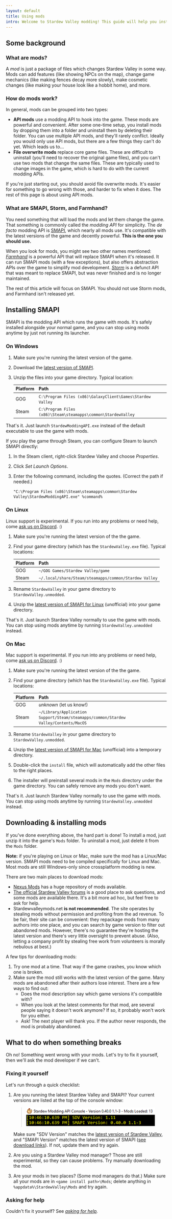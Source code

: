 ```yaml
---
layout: default
title: Using mods
intro: Welcome to Stardew Valley modding! This guide will help you install mods and troubleshoot problems.
---
```


## Some background

### What are mods?
A _mod_ is just a package of files which changes Stardew Valley in some way. Mods can add features
(like showing NPCs on the map), change game mechanics (like making fences decay more slowly), make
cosmetic changes (like making your house look like a hobbit home), and more.

### How do mods work?
In general, mods can be grouped into two types:

* **API mods** use a modding API to hook into the game. These mods are powerful and convenient.
  After some one-time setup, you install mods by dropping them into a folder and uninstall them by
  deleting their folder. You can use multiple API mods, and they'll rarely conflict. Ideally you
  would only use API mods, but there are a few things they can't do yet. Which leads us to...
* **File overwrite mods** replace core game files. These are difficult to uninstall (you'll need to
  recover the original game files), and you can't use two mods that change the same files. These
  are typically used to change images in the game, which is hard to do with the current modding
  APIs.

If you're just starting out, you should avoid file overwrite mods. It's easier for something to go
wrong with those, and harder to fix when it does. The rest of this page is about using API mods.

### What are SMAPI, Storm, and Farmhand?
You need something that will load the mods and let them change the game. That something is commonly
called the _modding API_ for simplicity. The _de facto_ modding API is [SMAPI](https://github.com/cjsu/SMAPI),
which nearly all mods use. It's compatible with the latest versions of the game and decently
powerful. **This is the one you should use.**

When you look for mods, you might see two other names mentioned: _[Farmhand](https://github.com/ClxS/Stardew-Farmhand)_
is a powerful API that will replace SMAPI when it's released. It can run SMAPI mods (with a few
exceptions), but also offers abstraction APIs over the game to simplify mod development. _[Storm](http://community.playstarbound.com/threads/storm-modding-api.108484/)_
is a defunct API that was meant to replace SMAPI, but was never finished and is no longer
maintained.

The rest of this article will focus on SMAPI. You should not use Storm mods, and Farmhand isn't
released yet.

## Installing SMAPI
SMAPI is the modding API which runs the game with mods. It's safely installed alongside your normal
game, and you can stop using mods anytime by just not running its launcher.

### On Windows
1. Make sure you're running the latest version of the game.
2. Download the [latest version of SMAPI](https://github.com/cjsu/SMAPI/releases).
3. Unzip the files into your game directory. Typical location:

   | Platform | Path  |
   |:-------- |:----- |
   | GOG      | `C:\Program Files (x86)\GalaxyClient\Games\Stardew Valley` |
   | Steam    | `C:\Program Files (x86)\Steam\steamapps\common\StardewValley` |

That's it. Just launch `StardewModdingAPI.exe` instead of the default executable to use the game
with mods.

If you play the game through Steam, you can configure Steam to launch SMAPI directly:

1. In the Steam client, right-click Stardew Valley and choose _Properties_.
2. Click _Set Launch Options_.
3. Enter the following command, including the quotes. (Correct the path if needed.)

   ```
   "C:\Program Files (x86)\Steam\steamapps\common\Stardew Valley\StardewModdingAPI.exe" %command%
   ```

### On Linux
<p class="warning">
Linux support is experimental. If you run into any problems or need help, come <a href="https://discord.gg/KCJHWhX">ask us on Discord</a>. :)
</p>

1. Make sure you're running the latest version of the the game.
2. Find your game directory (which has the `StardewValley.exe` file). Typical locations:

   | Platform | Path  |
   |:-------- |:----- |
   | GOG      | `~/GOG Games/Stardew Valley/game` |
   | Steam    | `~/.local/share/Steam/steamapps/common/Stardew Valley` |

3. Rename `StardewValley` in your game directory to `StardewValley.unmodded`.
4. Unzip the [latest version of SMAPI for Linux](https://github.com/vizv/SMAPI/releases)
   (unofficial) into your game directory.

That's it. Just launch Stardew Valley normally to use the game with mods. You can stop using mods
anytime by running `StardewValley.unmodded` instead.

### On Mac
<p class="warning">
Mac support is experimental. If you run into any problems or need help, come
<a href="https://discord.gg/KCJHWhX">ask us on Discord</a>. :)
</p>

1. Make sure you're running the latest version of the the game.
2. Find your game directory (which has the `StardewValley.exe` file). Typical locations:

   | Platform | Path  |
   |:-------- |:----- |
   | GOG      | _unknown_ (let us know!) |
   | Steam    | `~/Library/Application Support/Steam/steamapps/common/Stardew Valley/Contents/MacOS` |

3. Rename `StardewValley` in your game directory to `StardewValley.unmodded`.
4. Unzip the [latest version of SMAPI for Mac](https://github.com/MacLeek/SMAPI/releases)
   (unofficial) into a temporary directory.
5. Double-click the `install` file, which will automatically add the other files to the right
   places.
6. The installer will preinstall several mods in the `Mods` directory under the game directory.
   You can safely remove any mods you don't want.

That's it. Just launch Stardew Valley normally to use the game with mods. You can stop using mods
anytime by running `StardewValley.unmodded` instead.

## Downloading & installing mods
If you've done everything above, the hard part is done! To install a mod, just unzip it into the
game's `Mods` folder. To uninstall a mod, just delete it from the `Mods` folder.

<p class="warning">
<strong>Note:</strong> if you're playing on Linux or Mac, make sure the mod has a Linux/Mac version.
SMAPI mods need to be compiled specifically for Linux and Mac. Most mods are still Windows-only
since crossplatform modding is new.
</p>

There are two main places to download mods:

* [Nexus Mods](http://nexusmods.com/stardewvalley/) has a huge repository of mods available.
* [The official Stardew Valley forums](http://community.playstarbound.com/forums/mods.215/)
  is a good place to ask questions, and some mods are available there. It's a bit more ad hoc, but
  feel free to ask for help.
* Stardewvalleymods.net **is not recommended**. The site operates by stealing mods without
  permission and profiting from the ad revenue. To be fair, their site can be convenient: they
  repackage mods from many authors into one place, and you can search by game version to filter out
  abandoned mods. However, there's no guarantee they're hosting the latest version and there's very
  little oversight to prevent abuse. (Also, letting a company profit by stealing free work from
  volunteers is morally nebulous at best.)

A few tips for downloading mods:

1. Try one mod at a time. That way if the game crashes, you know which one is broken.
2. Make sure the mod still works with the latest version of the game. Many mods are abandoned after
   their authors lose interest. There are a few ways to find out:
   * Does the mod description say which game versions it's compatible with?
   * When you look at the latest comments for that mod, are several people saying it doesn't
     work anymore? If so, it probably won't work for you either.
   * Ask! The next player will thank you. If the author never responds, the mod is probably
     abandoned.

## What to do when something breaks
Oh no! Something went wrong with your mods. Let's try to fix it yourself, then we'll ask the mod
developer if we can't.

### Fixing it yourself
Let's run through a quick checklist:

1. Are you running the latest Stardew Valley and SMAPI? Your current versions are listed at the top
   of the console window:

   > ![](images/using-mods/smapi-versions.png)
   
   Make sure "SDV Version" matches the [latest version of Stardew Valley](http://stardewvalleywiki.com/Version_History),
   and "SMAPI Version" matches the latest version of SMAPI ([see download links](#installing-smapi)).
   If not, update them and try again.

2. Are you using a Stardew Valley mod manager? Those are still experimental, so they can cause
   problems. Try manually downloading the mod.

3. Are your mods in two places? (Some mod managers do that.) Make sure all your mods are in
   `<game install path>\Mods`; delete anything in `%appdata%\StardewValley\Mods` and try
   again.

### Asking for help
Couldn't fix it yourself? See _[asking for help](/guides/asking-for-help)._
